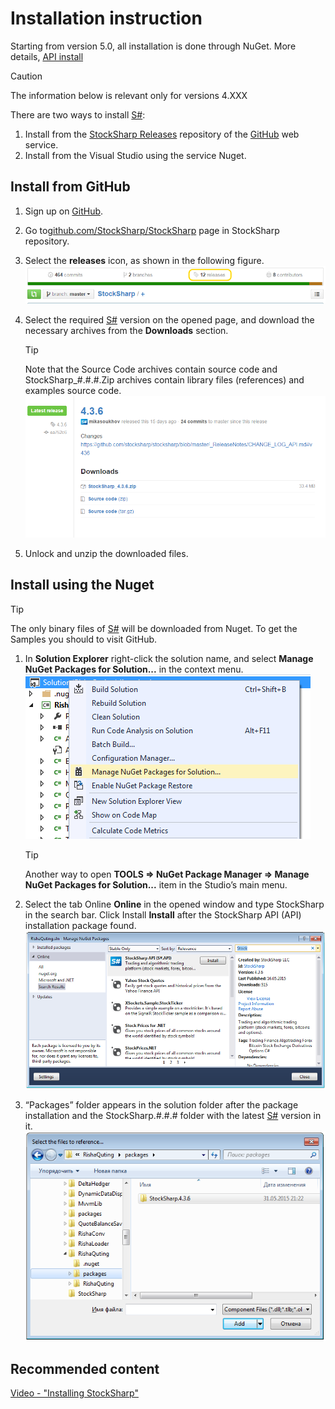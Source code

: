 # Installation instruction

Starting from version 5.0, all installation is done through NuGet. More details, [API install](https://stocksharp.com/news/266/StockSharp-API-from-Nuget-Manual/)

> [!CAUTION]
> The information below is relevant only for versions 4.XXX

There are two ways to install [S\#](../api.md):

1. Install from the [StockSharp Releases](https://github.com/StockSharp/StockSharp/releases/) repository of the [GitHub](https://github.com/) web service.
2. Install from the Visual Studio using the service Nuget.

## Install from GitHub

1. Sign up on [GitHub](https://github.com/).
2. Go to[github.com\/StockSharp\/StockSharp](https://github.com/StockSharp/StockSharp) page in StockSharp repository.
3. Select the **releases** icon, as shown in the following figure.![stocksharp instalation1](../../images/stocksharp_instalation1.png)
4. Select the required [S\#](../api.md) version on the opened page, and download the necessary archives from the **Downloads** section.

   > [!TIP]
   > Note that the Source Code archives contain source code and StockSharp\_\#.\#.\#.Zip archives contain library files (references) and examples source code.  
   > ![stocksharp instalation2](../../images/stocksharp_instalation2.png)
5. Unlock and unzip the downloaded files.

## Install using the Nuget

> [!TIP]
> The only binary files of [S\#](../api.md) will be downloaded from Nuget. To get the Samples you should to visit GitHub.

1. In **Solution Explorer** right\-click the solution name, and select **Manage NuGet Packages for Solution...** in the context menu.![stocksharp instalation3](../../images/stocksharp_instalation3.png)

   > [!TIP]
   > Another way to open **TOOLS \=\> NuGet Package Manager \=\> Manage NuGet Packages for Solution...** item in the Studio’s main menu.
2. Select the tab Online **Online** in the opened window and type StockSharp in the search bar. Click Install **Install** after the StockSharp API (API) installation package found.![stocksharp instalation4](../../images/stocksharp_instalation4.png)
3. “Packages” folder appears in the solution folder after the package installation and the StockSharp.\#.\#.\# folder with the latest [S\#](../api.md) version in it.![stocksharp instalation5](../../images/stocksharp_instalation5.png)

## Recommended content

[Video \- "Installing StockSharp"](https://youtu.be/9YThBGMeVKE)
